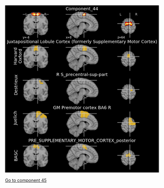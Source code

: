 ![44](preliminary/44.jpg "Component 44")

[Go to component 45](https://parietal-inria.github.io/MODL_atlas/256/45 "Component 45")
